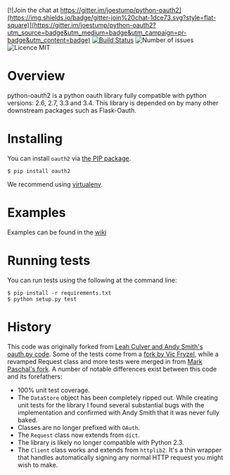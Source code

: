 [![Join the chat at https://gitter.im/joestump/python-oauth2](https://img.shields.io/badge/gitter-join%20chat-1dce73.svg?style=flat-square)](https://gitter.im/joestump/python-oauth2?utm_source=badge&utm_medium=badge&utm_campaign=pr-badge&utm_content=badge) [![Build Status](http://img.shields.io/travis-ci/joestump/python-oauth2.png?branch=master&style=flat-square)](https://travis-ci.org/joestump/python-oauth2) ![Number of issues](https://img.shields.io/github/issues/joestump/python-oauth2.svg?style=flat-square) ![Licence MIT](https://img.shields.io/badge/license-MIT-blue.svg?style=flat-square)

# Overview
python-oauth2 is a python oauth library fully compatible with python versions: 2.6, 2.7, 3.3 and 3.4. This library is depended on by many other downstream packages such as Flask-Oauth.

# Installing

You can install `oauth2` via [the PIP package](https://pypi.python.org/pypi/oauth2). 

    $ pip install oauth2
    
We recommend using [virtualenv](https://virtualenv.pypa.io/en/latest/).

# Examples

Examples can be found in the [wiki](../../wiki/)

# Running tests
You can run tests using the following at the command line:

    $ pip install -r requirements.txt
    $ python setup.py test


# History

This code was originally forked from [Leah Culver and Andy Smith's oauth.py code](http://github.com/leah/python-oauth/). Some of the tests come from a [fork by Vic Fryzel](http://github.com/shellsage/python-oauth), while a revamped Request class and more tests were merged in from [Mark Paschal's fork](http://github.com/markpasc/python-oauth). A number of notable differences exist between this code and its forefathers:

* 100% unit test coverage.
* The <code>DataStore</code> object has been completely ripped out. While creating unit tests for the library I found several substantial bugs with the implementation and confirmed with Andy Smith that it was never fully baked.
* Classes are no longer prefixed with <code>OAuth</code>.
* The <code>Request</code> class now extends from <code>dict</code>.
* The library is likely no longer compatible with Python 2.3.
* The <code>Client</code> class works and extends from <code>httplib2</code>. It's a thin wrapper that handles automatically signing any normal HTTP request you might wish to make.
